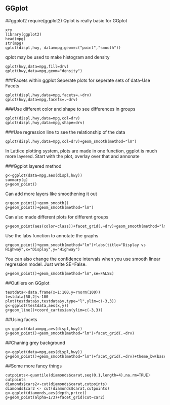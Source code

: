 ## GGplot
##ggplot2
require(ggplot2)
Qplot is really basic for GGplot
```
x+y
library(ggplot2)
head(mpg)
str(mpg)
qplot(displ,hwy, data=mpg,geom=c("point","smooth"))
```

qplot may be used to make histogram and density
```
qplot(hwy,data=mpg,fill=drv)
qplot(hwy,data=mpg,geom="density")
```
###Facets within ggplot
Seperate plots for seperate sets of data-Use Facets
```
qplot(displ,hwy,data=mpg,facets=.~drv)
qplot(hwy,data=mpg,facets=.~drv)
```
###Use different color and shape to see differences in groups
```
qplot(displ,hwy,data=mpg,col=drv)
qplot(displ,hwy,data=mpg,shape=drv)
```

###Use regression line to see the relationship of the data
```
qplot(displ,hwy,data=mpg,col=drv)+geom_smooth(method="lm")
```

In Lattice plotting system, plots are made in one function, ggplot is much more layered. Start with the plot, overlay over that and annonate

###Ggplot layered method
```
g<-ggplot(data=mpg,aes(displ,hwy))
summary(g)
g+geom_point()
```
Can add more layers like smoothening it out
```
g+geom_point()+geom_smooth()
g+geom_point()+geom_smooth(method="lm")
```
Can also made different plots for different groups
```
g+geom_point(aes(color=class))+facet_grid(.~drv)+geom_smooth(method="lm")
```
Use the labs function to annotate the graphs
```
g+geom_point()+geom_smooth(method="lm")+labs(title="Display vs Highway",x="Display",y="Highway")

```
You can also change the confidence intervals when you use smooth linear regression model. Just write SE=False.

```
g+geom_point()+geom_smooth(method="lm",se=FALSE)
```

##Outliers on GGplot

```
testdata<-data.frame(x=1:100,y=rnorm(100))
testdata[50,2]<-100
plot(testdata$x,testdata$y,type="l",ylim=c(-3,3))
g<-ggplot(testdata,aes(x,y))
g+geom_line()+coord_cartesian(ylim=c(-3,3))
```

##Using facets
```
g<-ggplot(data=mpg,aes(displ,hwy))
g+geom_point()+geom_smooth(method="lm")+facet_grid(.~drv)
```
##Chaning grey background

```
g<-ggplot(data=mpg,aes(displ,hwy))
g+geom_point()+geom_smooth(method="lm")+facet_grid(.~drv)+theme_bw(base_family="Times")

```
##Some more fancy things
```
cutpoints<-quantile(diamonds$carat,seq(0,1,length=4),na.rm=TRUE)
cutpoints
diamonds$cars2<-cut(diamonds$carat,cutpoints)
diamonds$car2 <- cut(diamonds$carat,cutpoints) 
g<-ggplot(diamonds,aes(depth,price))
g+geom_point(alpha=1/3)+facet_grid(cut~car2)
```
